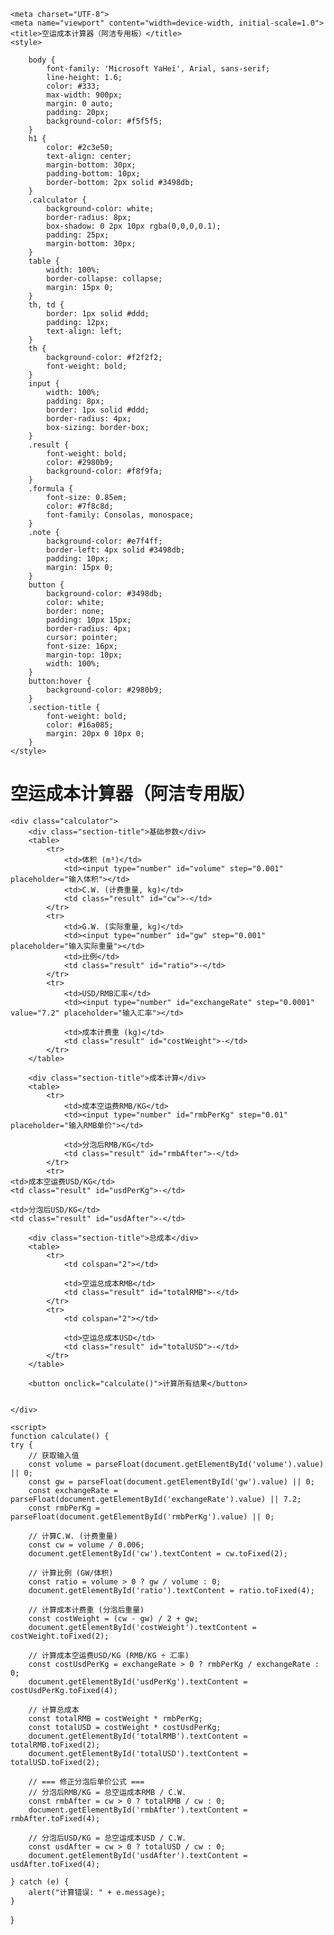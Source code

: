 <html lang="zh-CN">
<head>
    <link rel="apple-touch-icon" sizes="180x180" href="apple-touch-icon.png">
    <link rel="icon" type="image/png" sizes="32x32" href="favicon-32x32.png">
    <link rel="icon" type="image/png" sizes="16x16" href="favicon-16x16.png">
    <link rel="manifest" href="site.webmanifest">
    <link rel="icon" href="favicon.ico" type="image/x-icon">
    
    <meta charset="UTF-8">
    <meta name="viewport" content="width=device-width, initial-scale=1.0">
    <title>空运成本计算器（阿洁专用板）</title>
    <style>
        
        body {
            font-family: 'Microsoft YaHei', Arial, sans-serif;
            line-height: 1.6;
            color: #333;
            max-width: 900px;
            margin: 0 auto;
            padding: 20px;
            background-color: #f5f5f5;
        }
        h1 {
            color: #2c3e50;
            text-align: center;
            margin-bottom: 30px;
            padding-bottom: 10px;
            border-bottom: 2px solid #3498db;
        }
        .calculator {
            background-color: white;
            border-radius: 8px;
            box-shadow: 0 2px 10px rgba(0,0,0,0.1);
            padding: 25px;
            margin-bottom: 30px;
        }
        table {
            width: 100%;
            border-collapse: collapse;
            margin: 15px 0;
        }
        th, td {
            border: 1px solid #ddd;
            padding: 12px;
            text-align: left;
        }
        th {
            background-color: #f2f2f2;
            font-weight: bold;
        }
        input {
            width: 100%;
            padding: 8px;
            border: 1px solid #ddd;
            border-radius: 4px;
            box-sizing: border-box;
        }
        .result {
            font-weight: bold;
            color: #2980b9;
            background-color: #f8f9fa;
        }
        .formula {
            font-size: 0.85em;
            color: #7f8c8d;
            font-family: Consolas, monospace;
        }
        .note {
            background-color: #e7f4ff;
            border-left: 4px solid #3498db;
            padding: 10px;
            margin: 15px 0;
        }
        button {
            background-color: #3498db;
            color: white;
            border: none;
            padding: 10px 15px;
            border-radius: 4px;
            cursor: pointer;
            font-size: 16px;
            margin-top: 10px;
            width: 100%;
        }
        button:hover {
            background-color: #2980b9;
        }
        .section-title {
            font-weight: bold;
            color: #16a085;
            margin: 20px 0 10px 0;
        }
    </style>
</head>
<body>
    <h1>空运成本计算器（阿洁专用版）</h1>
    
    <div class="calculator">
        <div class="section-title">基础参数</div>
        <table>
            <tr>
                <td>体积 (m³)</td>
                <td><input type="number" id="volume" step="0.001" placeholder="输入体积"></td>
                <td>C.W. (计费重量, kg)</td>
                <td class="result" id="cw">-</td>
            </tr>
            <tr>
                <td>G.W. (实际重量, kg)</td>
                <td><input type="number" id="gw" step="0.001" placeholder="输入实际重量"></td>
                <td>比例</td>
                <td class="result" id="ratio">-</td>
            </tr>
            <tr>
                <td>USD/RMB汇率</td>
                <td><input type="number" id="exchangeRate" step="0.0001" value="7.2" placeholder="输入汇率"></td>
                
                <td>成本计费重 (kg)</td>
                <td class="result" id="costWeight">-</td>
            </tr>
        </table>

        <div class="section-title">成本计算</div>
        <table>
            <tr>
                <td>成本空运费RMB/KG</td>
                <td><input type="number" id="rmbPerKg" step="0.01" placeholder="输入RMB单价"></td>
                
                <td>分泡后RMB/KG</td>
                <td class="result" id="rmbAfter">-</td>
            </tr>
            <tr>
    <td>成本空运费USD/KG</td>
    <td class="result" id="usdPerKg">-</td>
   
    <td>分泡后USD/KG</td>
    <td class="result" id="usdAfter">-</td>
</tr>
        </table>

        <div class="section-title">总成本</div>
        <table>
            <tr>
                <td colspan="2"></td>
                
                <td>空运总成本RMB</td>
                <td class="result" id="totalRMB">-</td>
            </tr>
            <tr>
                <td colspan="2"></td>
                
                <td>空运总成本USD</td>
                <td class="result" id="totalUSD">-</td>
            </tr>
        </table>
        
        <button onclick="calculate()">计算所有结果</button>
        
       
    </div>

    <script>
    function calculate() {
    try {
        // 获取输入值
        const volume = parseFloat(document.getElementById('volume').value) || 0;
        const gw = parseFloat(document.getElementById('gw').value) || 0;
        const exchangeRate = parseFloat(document.getElementById('exchangeRate').value) || 7.2;
        const rmbPerKg = parseFloat(document.getElementById('rmbPerKg').value) || 0;

        // 计算C.W. (计费重量)
        const cw = volume / 0.006;
        document.getElementById('cw').textContent = cw.toFixed(2);

        // 计算比例 (GW/体积)
        const ratio = volume > 0 ? gw / volume : 0;
        document.getElementById('ratio').textContent = ratio.toFixed(4);

        // 计算成本计费重 (分泡后重量)
        const costWeight = (cw - gw) / 2 + gw;
        document.getElementById('costWeight').textContent = costWeight.toFixed(2);

        // 计算成本空运费USD/KG (RMB/KG ÷ 汇率)
        const costUsdPerKg = exchangeRate > 0 ? rmbPerKg / exchangeRate : 0;
        document.getElementById('usdPerKg').textContent = costUsdPerKg.toFixed(4);

        // 计算总成本
        const totalRMB = costWeight * rmbPerKg;
        const totalUSD = costWeight * costUsdPerKg;
        document.getElementById('totalRMB').textContent = totalRMB.toFixed(2);
        document.getElementById('totalUSD').textContent = totalUSD.toFixed(2);

        // === 修正分泡后单价公式 ===
        // 分泡后RMB/KG = 总空运成本RMB / C.W.
        const rmbAfter = cw > 0 ? totalRMB / cw : 0;
        document.getElementById('rmbAfter').textContent = rmbAfter.toFixed(4);

        // 分泡后USD/KG = 总空运成本USD / C.W.
        const usdAfter = cw > 0 ? totalUSD / cw : 0;
        document.getElementById('usdAfter').textContent = usdAfter.toFixed(4);

    } catch (e) {
        alert("计算错误: " + e.message);
    }
}
</script>
</body>
</html>
